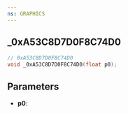 ```yaml
---
ns: GRAPHICS
---
```

## _0xA53C8D7D0F8C74D0

```c
// 0xA53C8D7D0F8C74D0
void _0xA53C8D7D0F8C74D0(float p0);
```

## Parameters
* **p0**:
